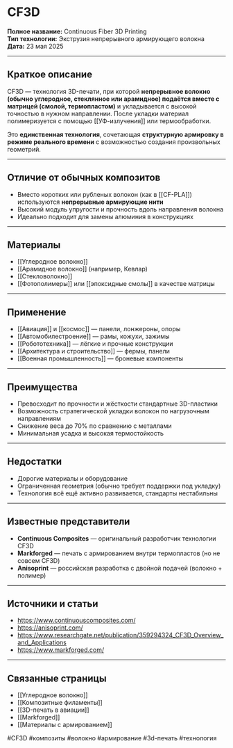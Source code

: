 # CF3D

**Полное название:** Continuous Fiber 3D Printing  
**Тип технологии:** Экструзия непрерывного армирующего волокна  
**Дата:** 23 мая 2025

---

## Краткое описание
CF3D — технология 3D-печати, при которой **непрерывное волокно (обычно углеродное, стеклянное или арамидное) подаётся вместе с матрицей (смолой, термопластом)** и укладывается с высокой точностью в нужном направлении. После укладки материал полимеризуется с помощью [[УФ-излучения]] или термообработки.

Это **единственная технология**, сочетающая **структурную армировку в режиме реального времени** с возможностью создания произвольных геометрий.

---

## Отличие от обычных композитов
- Вместо коротких или рубленых волокон (как в [[CF-PLA]]) используются **непрерывные армирующие нити**
- Высокий модуль упругости и прочность вдоль направления волокна
- Идеально подходит для замены алюминия в конструкциях

---

## Материалы
- [[Углеродное волокно]]
- [[Арамидное волокно]] (например, Кевлар)
- [[Стекловолокно]]
- [[Фотополимеры]] или [[эпоксидные смолы]] в качестве матрицы

---

## Применение
- [[Авиация]] и [[космос]] — панели, лонжероны, опоры
- [[Автомобилестроение]] — рамы, кожухи, зажимы
- [[Робототехника]] — лёгкие и прочные конструкции
- [[Архитектура и строительство]] — фермы, панели
- [[Военная промышленность]] — броневые компоненты

---

## Преимущества
- Превосходит по прочности и жёсткости стандартные 3D-пластики  
- Возможность стратегической укладки волокон по нагрузочным направлениям  
- Снижение веса до 70% по сравнению с металлами  
- Минимальная усадка и высокая термостойкость

---

## Недостатки
- Дорогие материалы и оборудование  
- Ограниченная геометрия (обычно требует поддержки под укладку)  
- Технология всё ещё активно развивается, стандарты нестабильны

---

## Известные представители
- **Continuous Composites** — оригинальный разработчик технологии CF3D  
- **Markforged** — печать с армированием внутри термопластов (но не совсем CF3D)  
- **Anisoprint** — российская разработка с двойной подачей (волокно + полимер)

---

## Источники и статьи
- https://www.continuouscomposites.com/
- https://anisoprint.com/
- https://www.researchgate.net/publication/359294324_CF3D_Overview_and_Applications
- https://www.markforged.com/

---

## Связанные страницы
- [[Углеродное волокно]]
- [[Композитные филаменты]]
- [[3D-печать в авиации]]
- [[Markforged]]
- [[Материалы с армированием]]

#CF3D #композиты #волокно #армирование #3d-печать #технология